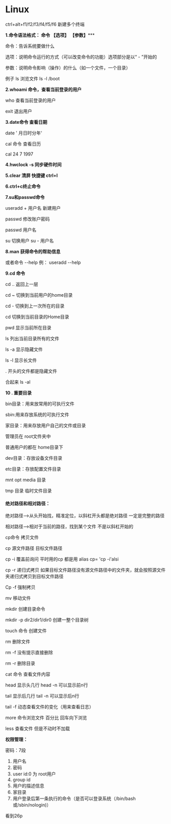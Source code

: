 # Linux

ctrl+alt+f1/f2/f3/f4/f5/f6 新建多个终端

**1.命令语法格式： 命令 【选项】 【参数】*****

命令：告诉系统要做什么

选项：说明命令运行的方式（可以改变命令的功能）选项部分是以“ - ”开始的

参数：说明命令影响（操作）的什么（如一个文件，一个目录）

例子   ls 浏览文件    ls -l /boot

**2.whoami 命令，查看当前登录的用户**

who 查看当前登录的用户

exit 退出用户

**3.date命令 查看日期**

date ' 月日时分年‘

cal 命令 查看日历

cal  24 7 1997

**4.hwclock -s 同步硬件时间**

**5.clear 清屏 快捷键 ctrl+l**

**6.ctrl+c终止命令**

**7.su和passwd命令**

useradd + 用户名 新建用户

passwd 修改账户密码

passwd 用户名

su 切换用户 su  -  用户名

**8.man 获得命令的帮助信息**

或者命令 --help   例： useradd --help 

**9.cd 命令** 

cd .. 返回上一层

cd ~ 切换到当前用户的home目录

cd - 切换到上一次所在的目录

cd  切换到当前目录的Home目录

pwd 显示当前所在目录

ls 列出当前目录所有的文件

ls -a 显示隐藏文件

ls -l 显示长文件

 . 开头的文件都是隐藏文件

合起来 ls -al

**10 .  重要目录**

bin目录：用来放常用的可执行文件

sbin:用来存放系统的可执行文件

家目录：用来存放用户自己的文件或目录

管理员在 root文件夹中

普通用户的都在 home目录下

dev目录：存放设备文件目录

etc目录：存放配置文件目录

mnt opt media 目录

tmp 目录 临时文件目录

#### ******绝对路径和相对路径：******

绝对路径-->从头开始找，精准定位，以斜杠开头都是绝对路径  一定是完整的路径

相对路径-->相对于当前的路径，找到某个文件 不是以斜杠开始的

cp命令 拷贝文件 

cp 源文件路径 目标文件路径

cp -i   覆盖前询问   平时用的cp 都是用 alias cp= 'cp -i'alsi

cp -r 递归式拷贝  如果目标文件路径没有源文件路径中的文件夹，就会按照源文件夹递归式拷贝到目标文件路径

Cp -f 强制拷贝

mv 移动文件

mkdir 创建目录命令

mkdir -p dir2/dir1/dir0  创建一整个目录树

touch 命令 创建文件

 rm 删除文件

rm -f 没有提示直接删除

rm -r 删除目录

cat 命令 查看文件内容

head 显示头几行  head -n 可以显示前n行

tail 显示后几行  tail -n 可以显示后n行

tail -f 动态查看文件的变化（用来查看日志）

more 命令浏览文件 百分比 回车向下浏览

less 查看文件 但是不动时不加载

**权限管理：**

密码：7段

1. 用户名
2. 密码
3. user id:0 为 root用户
4. group id
5. 用户的描述信息
6. 家目录
7. 用户登录后第一条执行的命令（是否可以登录系统（/bin/bash或/sbin/nologin)）

看到26p